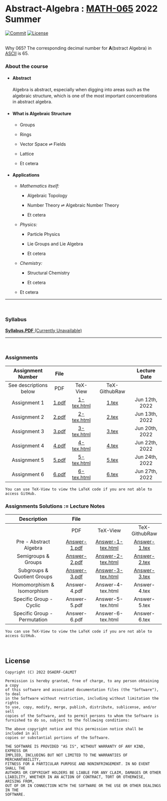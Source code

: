 # Abstract-Algebra : [MATH-065](https://binaryphi.site/~AliothZou/MATH-065/) 2022 Summer

[![Commit](https://img.shields.io/github/commit-activity/m/DSAERF-CALMIT/Abstract-Algebra?label=Commits)](https://github.com/DSAERF-CALMIT/Abstract-Algebra/commits/main)
[![License](https://img.shields.io/badge/License-MIT-orange.svg)](https://github.com/DSAERF-CALMIT/Abstract-Algebra/blob/master/LICENSE.md)

<br>
Why 065? The corresponding decimal number for <b>A</b>(bstract Algebra) in <a href="https://www.ibm.com/docs/en/aix/7.3?topic=adapters-ascii-decimal-hexadecimal-octal-binary-conversion-table">ASCII</a> is 65.


<br>

<!--####################-->
### About the course


- #### Abstract

    <p style="line-height: 1.4;">Algebra is abstract, especially when digging into areas such as the algebraic structure, which is one of the most important concentrations in abstract algebra.</p>
    

- #### What is Algebraic Structure

    - Groups

    - Rings

    - Vector Space $\rightleftharpoons$ Fields

    - Lattice

    - Et cetera

- #### Applications

    - _Mathematics itself:_

        - Algebraic Topology

        - Number Theory $\rightleftharpoons$ Algebraic Number Theory

        - Et cetera

    - _Physics:_

        - Particle Physics

        - Lie Groups and Lie Algebra

        - Et cetera

    - _Chemistry:_

        - Structural Chemistry

        - Et cetera

    - Et cetera

----
<br>

<!--####################-->
### Syllabus

[**Syllabus.PDF** (Currently Unavailable)](https://binaryphi.site/~AliothZou/MATH-065/syllabus.pdf)

----
<br>

<!--####################-->
### Assignments

| Assignment Number | File | | | Lecture Date |
| :---------------: | :--: | :--: | :-: | :-: |
| See descriptions below | PDF | TeX-View | TeX-GithubRaw | |
| Assignment 1 | [1.pdf][1] | [1-tex.html][2] | [1.tex][3] | Jun 12th, 2022 |
| Assignment 2 | [2.pdf][7] | [2-tex.html][8] | [2.tex][9] | Jun 13th, 2022 |
| Assignment 3 | [3.pdf][13] | [3-tex.html][14] | [3.tex][15] | Jun 20th, 2022 |
| Assignment 4 | [4.pdf][19] | [4-tex.html][20] | [4.tex][21] | Jun 22th, 2022 |
| Assignment 5 | [5.pdf][25] | [5-tex.html][26] | [5.tex][27] | Jun 24th, 2022 |
| Assignment 6 | [6.pdf][31] | [6-tex.html][32] | [6.tex][33] | Jun 27th, 2022 |

```
You can use TeX-View to view the LaTeX code if you are not able to access GitHub.
```


<!--####################-->
### Assignments Solutions := Lecture Notes

| Description | File | | |
| :---------------: | :---------: | :----: | :--: |
| | PDF | TeX-View | TeX-GithubRaw |
| Pre - Abstract Algebra | [Answer-1.pdf][4] | [Answer-1-tex.html][5] | [Answer-1.tex][6] |
| Semigroups & Groups | [Answer-2.pdf][10] | [Answer-2-tex.html][11] | [Answer-2.tex][12] |
| Subgroups & Quotient Groups | [Answer-3.pdf][16] | [Answer-3-tex.html][17] | [Answer-3.tex][18] |
| Homomorphism & Isomorphism | Answer-4.pdf | Answer-4-tex.html | Answer-4.tex |
| Specific Group - Cyclic | Answer-5.pdf | Answer-5-tex.html | Answer-5.tex |
| Specific Group - Permutation | Answer-6.pdf | Answer-6-tex.html | Answer-6.tex |

```
You can use TeX-View to view the LaTeX code if you are not able to access GitHub.
```

[1]: https://binaryphi.site/~AliothZou/MATH-065/assignment/1.pdf
[2]: https://binaryphi.site/~AliothZou/MATH-065/assignment/1.html
[3]: https://raw.githubusercontent.com/DSAERF-CALMIT/Abstract-Algebra/main/Assignment/1.tex
[4]: https://binaryphi.site/~AliothZou/MATH-065/assignment/~1.pdf
[5]: https://binaryphi.site/~AliothZou/MATH-065/assignment/~1.html
[6]: https://raw.githubusercontent.com/DSAERF-CALMIT/Abstract-Algebra/main/Assignment/~1.tex

[7]: https://binaryphi.site/~AliothZou/MATH-065/assignment/2.pdf
[8]: https://binaryphi.site/~AliothZou/MATH-065/assignment/2.html
[9]: https://raw.githubusercontent.com/DSAERF-CALMIT/Abstract-Algebra/main/Assignment/2.tex
[10]: https://binaryphi.site/~AliothZou/MATH-065/assignment/~2.pdf
[11]: https://binaryphi.site/~AliothZou/MATH-065/assignment/~2.html
[12]: https://raw.githubusercontent.com/DSAERF-CALMIT/Abstract-Algebra/main/Assignment/~2.tex

[13]: https://binaryphi.site/~AliothZou/MATH-065/assignment/3.pdf
[14]: https://binaryphi.site/~AliothZou/MATH-065/assignment/3.html
[15]: https://raw.githubusercontent.com/DSAERF-CALMIT/Abstract-Algebra/main/Assignment/3.tex
[16]: https://binaryphi.site/~AliothZou/MATH-065/assignment/~3.pdf
[17]: https://binaryphi.site/~AliothZou/MATH-065/assignment/~3.html
[18]: https://raw.githubusercontent.com/DSAERF-CALMIT/Abstract-Algebra/main/Assignment/~3.tex

[19]: https://binaryphi.site/~AliothZou/MATH-065/assignment/4.pdf
[20]: https://binaryphi.site/~AliothZou/MATH-065/assignment/4.html
[21]: https://raw.githubusercontent.com/DSAERF-CALMIT/Abstract-Algebra/main/Assignment/4.tex
[22]: https://binaryphi.site/~AliothZou/MATH-065/assignment/~4.pdf
[23]: https://binaryphi.site/~AliothZou/MATH-065/assignment/~4.html
[24]: https://raw.githubusercontent.com/DSAERF-CALMIT/Abstract-Algebra/main/Assignment/~4.tex

[25]: https://binaryphi.site/~AliothZou/MATH-065/assignment/5.pdf
[26]: https://binaryphi.site/~AliothZou/MATH-065/assignment/5.html
[27]: https://raw.githubusercontent.com/DSAERF-CALMIT/Abstract-Algebra/main/Assignment/5.tex
[28]: https://binaryphi.site/~AliothZou/MATH-065/assignment/~5.pdf
[29]: https://binaryphi.site/~AliothZou/MATH-065/assignment/~5.html
[30]: https://raw.githubusercontent.com/DSAERF-CALMIT/Abstract-Algebra/main/Assignment/~5.tex

[31]: https://binaryphi.site/~AliothZou/MATH-065/assignment/6.pdf
[32]: https://binaryphi.site/~AliothZou/MATH-065/assignment/6.html
[33]: https://raw.githubusercontent.com/DSAERF-CALMIT/Abstract-Algebra/main/Assignment/6.tex
[34]: https://binaryphi.site/~AliothZou/MATH-065/assignment/~6.pdf
[35]: https://binaryphi.site/~AliothZou/MATH-065/assignment/~6.html
[36]: https://raw.githubusercontent.com/DSAERF-CALMIT/Abstract-Algebra/main/Assignment/~6.tex


<br>

## License
```
Copyright (C) 2022 DSAERF-CALMIT

Permission is hereby granted, free of charge, to any person obtaining a copy
of this software and associated documentation files (the "Software"), to deal
in the Software without restriction, including without limitation the rights
to use, copy, modify, merge, publish, distribute, sublicense, and/or sell
copies of the Software, and to permit persons to whom the Software is
furnished to do so, subject to the following conditions:

The above copyright notice and this permission notice shall be included in all
copies or substantial portions of the Software.

THE SOFTWARE IS PROVIDED "AS IS", WITHOUT WARRANTY OF ANY KIND, EXPRESS OR
IMPLIED, INCLUDING BUT NOT LIMITED TO THE WARRANTIES OF MERCHANTABILITY,
FITNESS FOR A PARTICULAR PURPOSE AND NONINFRINGEMENT. IN NO EVENT SHALL THE
AUTHORS OR COPYRIGHT HOLDERS BE LIABLE FOR ANY CLAIM, DAMAGES OR OTHER
LIABILITY, WHETHER IN AN ACTION OF CONTRACT, TORT OR OTHERWISE, ARISING FROM,
OUT OF OR IN CONNECTION WITH THE SOFTWARE OR THE USE OR OTHER DEALINGS IN THE
SOFTWARE.
```
